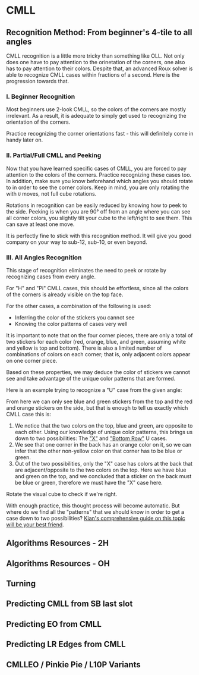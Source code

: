 <script type="text/javascript" src="twistysim.js"></script>
<style type="text/css" rel="stylesheet">
/* modifies the opacity of the cube wireframe */
.ttk-shp-poly {
    stroke-opacity: 0.3;
}
</style>

# CMLL

## Recognition Method: From beginner's 4-tile to all angles

CMLL recognition is a little more tricky than something like OLL. Not only does one have to pay attention to the orinetation of the corners, one also has to pay attention to their colors. Despite that, an advanced Roux solver is able to recognize CMLL cases within fractions of a second. Here is the progression towards that.

### I. Beginner Recognition

Most beginners use 2-look CMLL, so the colors of the corners are mostly irrelevant. As a result, it is adequate to simply get used to recognizing the orientation of the corners.

Practice recognizing the corner orientations fast - this will definitely come in handy later on.

### II. Partial/Full CMLL and Peeking

Now that you have learned specific cases of CMLL, you are forced to pay attention to the colors of the corners. Practice recognizing these cases too. In addition, make sure you know beforehand which angles you should rotate to in order to see the corner colors. Keep in mind, you are only rotating the with `U` moves, not full cube rotations.

Rotations in recognition can be easily reduced by knowing how to peek to the side. Peeking is when you are 90&deg; off from an angle where you can see all corner colors, you slightly tilt your cube to the left/right to see them. This can save at least one move.

It is perfectly fine to stick with this recognition method. It will give you good company on your way to sub-12, sub-10, or even beyond. 

### III. All Angles Recognition

This stage of recognition eliminates the need to peek or rotate by recognizing cases from every angle.

For "H" and "Pi" CMLL cases, this should be effortless, since all the colors of the corners is already visible on the top face.

For the other cases, a combination of the following is used:
- Inferring the color of the stickers you cannot see
- Knowing the color patterns of cases very well

It is important to note that on the four corner pieces, there are only a total of two stickers for each color (red, orange, blue, and green, assuming white and yellow is top and bottom). There is also a limited number of combinations of colors on each corner; that is, only adjacent colors appear on one corner piece. 

Based on these properties, we may deduce the color of stickers we cannot see and take advantage of the unique color patterns that are formed. 

Here is an example trying to recognize a "U" case from the given angle:

<div id="inf1">
  <script type="text/javascript">
    var cube = TTk.InteractivePuzzle(3)
      .size({width:400, height:400})
      .fc('wdwwdwwdwggggggrdordrrdrydybdgdddydybbbbbbodrodoodobdg');
    cube.moveInteract()
      .mouse(false)
      .keyboard(false);
    cube("#inf1");
  </script>
</div>

From here we can only see blue and green stickers from the top and the red and orange stickers on the side, but that is enough to tell us exactly which CMLL case this is:
1. We notice that the two colors on the top, blue and green, are opposite to each other. Using our knowledge of unique color patterns, this brings us down to two possibilities: The ["X"](https://speedcubedb.com/a/3x3/CMLL/U_X) and ["Bottom Row"](https://speedcubedb.com/a/3x3/CMLL/U_Bottom_Row) U cases.
2. We see that one corner in the back has an orange color on it, so we can infer that the other non-yellow color on that corner has to be blue or green.
3. Out of the two possibilities, only the "X" case has colors at the back that are adjacent/opposite to the two colors on the top. Here we have blue and green on the top, and we concluded that a sticker on the back must be blue or green, therefore we must have the "X" case here.

Rotate the visual cube to check if we're right.

With enough practice, this thought process will become automatic. But where do we find all the "patterns" that we should know in order to get a case down to two possibilities? [Kian's comprehensive guide on this topic will be your best friend](https://www.youtube.com/watch?v=MKZ7JX-hW4g).

## Algorithms Resources - 2H

## Algorithms Resources - OH

## Turning

## Predicting CMLL from SB last slot

## Predicting EO from CMLL

## Predicting LR Edges from CMLL

## CMLLEO / Pinkie Pie / L10P Variants